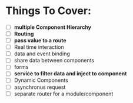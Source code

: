 # Things To Cover:
- [ ] **multiple Component Hierarchy**
- [ ] **Routing**
- [ ] **pass value to a route**
- [ ] Real time interaction
- [ ] data and event binding
- [ ] share data between components
- [ ] forms
- [ ] **service to filter data and inject to component**
- [ ] Dynamic Components
- [ ] asynchronus request
- [ ] separate router for a module/component 